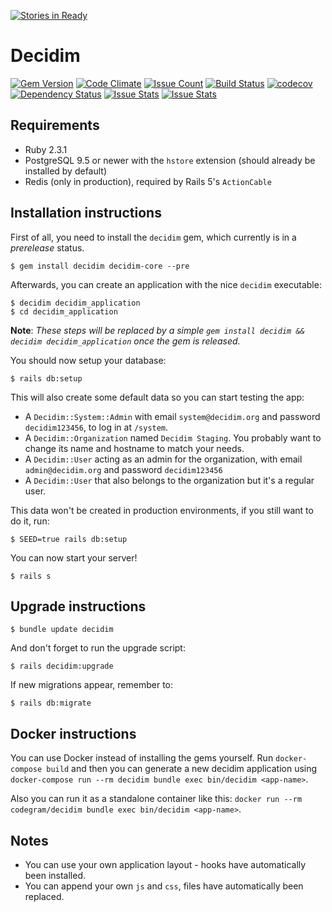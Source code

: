 [![Stories in Ready](https://badge.waffle.io/codegram/decidim.png?label=ready&title=Ready)](https://waffle.io/codegram/decidim)
# Decidim

[![Gem Version](https://badge.fury.io/rb/decidim.svg)](https://badge.fury.io/rb/decidim)
[![Code Climate](https://codeclimate.com/github/codegram/decidim/badges/gpa.svg)](https://codeclimate.com/github/codegram/decidim/trends)
[![Issue Count](https://codeclimate.com/github/codegram/decidim/badges/issue_count.svg)](https://codeclimate.com/github/codegram/decidim/issues)
[![Build Status](https://travis-ci.org/codegram/decidim.svg?branch=master)](https://travis-ci.org/codegram/decidim)
[![codecov](https://codecov.io/gh/codegram/decidim/branch/master/graph/badge.svg)](https://codecov.io/gh/codegram/decidim)
[![Dependency Status](https://gemnasium.com/badges/github.com/codegram/decidim.svg)](https://gemnasium.com/github.com/codegram/decidim)
[![Issue Stats](http://issuestats.com/github/codegram/decidim/badge/pr?style=flat)](http://issuestats.com/github/codegram/decidim)
[![Issue Stats](http://issuestats.com/github/codegram/decidim/badge/issue?style=flat)](http://issuestats.com/github/codegram/decidim)


## Requirements

* Ruby 2.3.1
* PostgreSQL 9.5 or newer with the `hstore` extension (should already be installed by default)
* Redis (only in production), required by Rails 5's `ActionCable`

## Installation instructions

First of all, you need to install the `decidim` gem, which currently is in a *prerelease* status.

```
$ gem install decidim decidim-core --pre
```

Afterwards, you can create an application with the nice `decidim` executable:

```
$ decidim decidim_application
$ cd decidim_application
```

**Note**: *These steps will be replaced by a simple `gem install decidim && decidim decidim_application` once the gem is released.*

You should now setup your database:

```
$ rails db:setup
```

This will also create some default data so you can start testing the app:

* A `Decidim::System::Admin` with email `system@decidim.org` and password
 `decidim123456`, to log in at `/system`.
* A `Decidim::Organization` named `Decidim Staging`. You probably want to
  change its name and hostname to match your needs.
* A `Decidim::User` acting as an admin for the organization, with email
 `admin@decidim.org` and password `decidim123456`
* A `Decidim::User` that also belongs to the organization but it's a regular
  user.

This data won't be created in production environments, if you still want to do it, run:

```
$ SEED=true rails db:setup
```

You can now start your server!

```
$ rails s
```

## Upgrade instructions

```
$ bundle update decidim
```

And don't forget to run the upgrade script:

```
$ rails decidim:upgrade
```

If new migrations appear, remember to:

```
$ rails db:migrate
```

## Docker instructions

You can use Docker instead of installing the gems yourself. Run `docker-compose build` and then you can generate a new decidim application using `docker-compose run --rm decidim bundle exec bin/decidim <app-name>`.

Also you can run it as a standalone container like this:
`docker run --rm codegram/decidim bundle exec bin/decidim <app-name>`.

## Notes

* You can use your own application layout - hooks have automatically been installed.
* You can append your own `js` and `css`, files have automatically been replaced.
